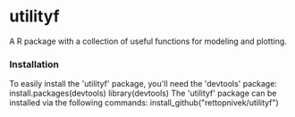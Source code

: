 # utilityf
A R package with a collection of useful functions for modeling and plotting.

### Installation

To easily install the 'utilityf' package, you'll need the 'devtools' package:
install.packages(devtools)
library(devtools)
The 'utilityf' package can be installed via the following commands:
install_github("rettopnivek/utilityf")
